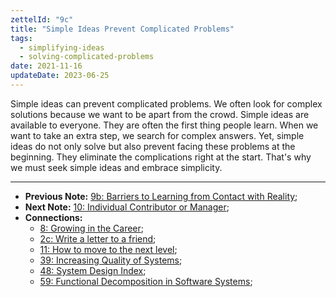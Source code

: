 ```yaml
---
zettelId: "9c"
title: "Simple Ideas Prevent Complicated Problems"
tags:
  - simplifying-ideas
  - solving-complicated-problems
date: 2021-11-16
updateDate: 2023-06-25
---
```


Simple ideas can prevent complicated problems. We often look for complex solutions because we want to be apart from the crowd. Simple ideas are available to everyone. They are often the first thing people learn. When we want to take an extra step, we search for complex answers. Yet, simple ideas do not only solve but also prevent facing these problems at the beginning. They eliminate the complications right at the start. That's why we must seek simple ideas and embrace simplicity.

---

- **Previous Note:** [9b: Barriers to Learning from Contact with Reality](/notes/9b/);
- **Next Note:** [10: Individual Contributor or Manager](/notes/10/);
- **Connections:**
  - [8: Growing in the Career](/notes/8/);
  - [2c: Write a letter to a friend](/notes/2c/);
  - [11: How to move to the next level](/notes/11/);
  - [39: Increasing Quality of Systems](/notes/39/);
  - [48: System Design Index](/notes/48/);
  - [59: Functional Decomposition in Software Systems](/notes/59/);
